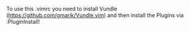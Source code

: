 To use this .vimrc you need to install Vundle (https://github.com/gmarik/Vundle.vim) 
and then install the Plugins via :PluginInstall!
